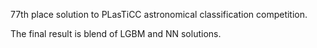 77th place solution to PLasTiCC astronomical classification competition.

The final result is blend of LGBM and NN solutions.
